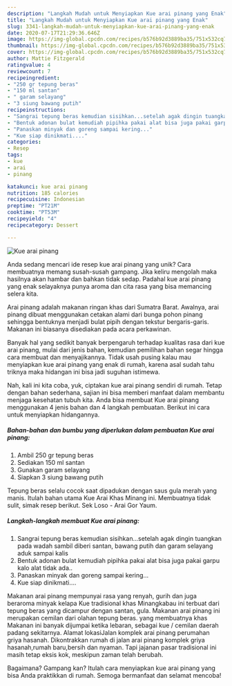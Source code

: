 ```yaml
---
description: "Langkah Mudah untuk Menyiapkan Kue arai pinang yang Enak"
title: "Langkah Mudah untuk Menyiapkan Kue arai pinang yang Enak"
slug: 3341-langkah-mudah-untuk-menyiapkan-kue-arai-pinang-yang-enak
date: 2020-07-17T21:29:36.646Z
image: https://img-global.cpcdn.com/recipes/b576b92d3889ba35/751x532cq70/kue-arai-pinang-foto-resep-utama.jpg
thumbnail: https://img-global.cpcdn.com/recipes/b576b92d3889ba35/751x532cq70/kue-arai-pinang-foto-resep-utama.jpg
cover: https://img-global.cpcdn.com/recipes/b576b92d3889ba35/751x532cq70/kue-arai-pinang-foto-resep-utama.jpg
author: Mattie Fitzgerald
ratingvalue: 4
reviewcount: 7
recipeingredient:
- "250 gr tepung beras"
- "150 ml santan"
- " garam selayang"
- "3 siung bawang putih"
recipeinstructions:
- "Sangrai tepung beras kemudian sisihkan...setelah agak dingin tuangkan pada wadah sambil diberi santan, bawang putih dan garam selayang aduk sampai kalis"
- "Bentuk adonan bulat kemudiah pipihka pakai alat bisa juga pakai garpu kalo alat tidak ada.."
- "Panaskan minyak dan goreng sampai kering..."
- "Kue siap dinikmati...."
categories:
- Resep
tags:
- kue
- arai
- pinang

katakunci: kue arai pinang 
nutrition: 185 calories
recipecuisine: Indonesian
preptime: "PT21M"
cooktime: "PT53M"
recipeyield: "4"
recipecategory: Dessert

---
```



![Kue arai pinang](https://img-global.cpcdn.com/recipes/b576b92d3889ba35/751x532cq70/kue-arai-pinang-foto-resep-utama.jpg)

Anda sedang mencari ide resep kue arai pinang yang unik? Cara membuatnya memang susah-susah gampang. Jika keliru mengolah maka hasilnya akan hambar dan bahkan tidak sedap. Padahal kue arai pinang yang enak selayaknya punya aroma dan cita rasa yang bisa memancing selera kita.

Arai pinang adalah makanan ringan khas dari Sumatra Barat. Awalnya, arai pinang dibuat menggunakan cetakan alami dari bunga pohon pinang sehingga bentuknya menjadi bulat pipih dengan tekstur bergaris-garis. Makanan ini biasanya disediakan pada acara perkawinan.

Banyak hal yang sedikit banyak berpengaruh terhadap kualitas rasa dari kue arai pinang, mulai dari jenis bahan, kemudian pemilihan bahan segar hingga cara membuat dan menyajikannya. Tidak usah pusing kalau mau menyiapkan kue arai pinang yang enak di rumah, karena asal sudah tahu triknya maka hidangan ini bisa jadi suguhan istimewa.


Nah, kali ini kita coba, yuk, ciptakan kue arai pinang sendiri di rumah. Tetap dengan bahan sederhana, sajian ini bisa memberi manfaat dalam membantu menjaga kesehatan tubuh kita. Anda bisa membuat Kue arai pinang menggunakan 4 jenis bahan dan 4 langkah pembuatan. Berikut ini cara untuk menyiapkan hidangannya.

<!--inarticleads1-->

##### Bahan-bahan dan bumbu yang diperlukan dalam pembuatan Kue arai pinang:

1. Ambil 250 gr tepung beras
1. Sediakan 150 ml santan
1. Gunakan  garam selayang
1. Siapkan 3 siung bawang putih


Tepung beras selalu cocok saat dipadukan dengan saus gula merah yang manis. Itulah bahan utama Kue Arai Khas Minang ini. Membuatnya tidak sulit, simak resep berikut. Sek Loso - Arai Gor Yaum. 

<!--inarticleads2-->

##### Langkah-langkah membuat Kue arai pinang:

1. Sangrai tepung beras kemudian sisihkan...setelah agak dingin tuangkan pada wadah sambil diberi santan, bawang putih dan garam selayang aduk sampai kalis
1. Bentuk adonan bulat kemudiah pipihka pakai alat bisa juga pakai garpu kalo alat tidak ada..
1. Panaskan minyak dan goreng sampai kering...
1. Kue siap dinikmati....


Makanan arai pinang mempunyai rasa yang renyah, gurih dan juga beraroma minyak kelapa Kue tradisional khas Minangkabau ini terbuat dari tepung beras yang dicampur dengan santan, gula. Makanan arai pinang ini merupakan cemilan dari olahan tepung beras. yang membuatnya khas Makanan ini banyak dijumpai ketika lebaran, sebagai kue / cemilan daerah padang sekitarnya. Alamat lokasiJalan komplek arai pinang perumahan griya hasanah. Dikontrakkan rumah di jalan arai pinang komplek griya hasanah,rumah baru,bersih dan nyaman. Tapi jajanan pasar tradisional ini masih tetap eksis kok, meskipun zaman telah berubah. 

Bagaimana? Gampang kan? Itulah cara menyiapkan kue arai pinang yang bisa Anda praktikkan di rumah. Semoga bermanfaat dan selamat mencoba!
